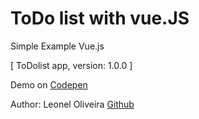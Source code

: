 # ToDo list with vue.JS

Simple Example Vue.js

[ ToDolist app, version: 1.0.0 ]

Demo on [Codepen](http://codepen.io/leoneloliver/full/vgyEjY/)

Author: Leonel Oliveira [Github](https://github.com/leoneloliver)
